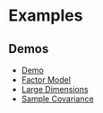 # Examples

## Demos
- [Demo](https://www.cvxgrp.org/simulator/marimo/Balanced.html)
- [Factor Model](https://www.cvxgrp.org/simulator/marimo/monkey.html)
- [Large Dimensions](https://www.cvxgrp.org/simulator/marimo/OneAssetFadingOut.html)
- [Sample Covariance](https://www.cvxgrp.org/simulator/marimo/pairs.html)
